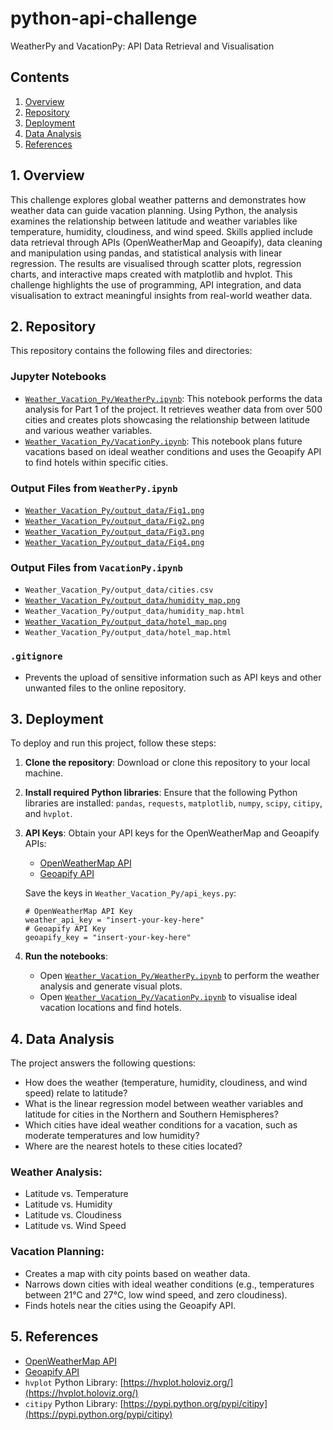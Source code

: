 # python-api-challenge
WeatherPy and VacationPy: API Data Retrieval and Visualisation


## Contents

1. [Overview](#1-overview)
2. [Repository](#2-repository)
3. [Deployment](#3-deployment)
4. [Data Analysis](#4-data-analysis)
5. [References](#5-references)

## 1. Overview

This challenge explores global weather patterns and demonstrates how weather data can guide vacation planning. Using Python, the analysis examines the relationship between latitude and weather variables like temperature, humidity, cloudiness, and wind speed. Skills applied include data retrieval through APIs (OpenWeatherMap and Geoapify), data cleaning and manipulation using pandas, and statistical analysis with linear regression. The results are visualised through scatter plots, regression charts, and interactive maps created with matplotlib and hvplot. This challenge highlights the use of programming, API integration, and data visualisation to extract meaningful insights from real-world weather data.

## 2. Repository

This repository contains the following files and directories:

### Jupyter Notebooks
- [`Weather_Vacation_Py/WeatherPy.ipynb`](Weather_Vacation_Py/WeatherPy.ipynb): This notebook performs the data analysis for Part 1 of the project. It retrieves weather data from over 500 cities and creates plots showcasing the relationship between latitude and various weather variables.
- [`Weather_Vacation_Py/VacationPy.ipynb`](Weather_Vacation_Py/VacationPy.ipynb): This notebook plans future vacations based on ideal weather conditions and uses the Geoapify API to find hotels within specific cities.

### Output Files from `WeatherPy.ipynb`
- [`Weather_Vacation_Py/output_data/Fig1.png`](Weather_Vacation_Py/output_data/Fig1.png)
- [`Weather_Vacation_Py/output_data/Fig2.png`](Weather_Vacation_Py/output_data/Fig2.png)
- [`Weather_Vacation_Py/output_data/Fig3.png`](Weather_Vacation_Py/output_data/Fig3.png)
- [`Weather_Vacation_Py/output_data/Fig4.png`](Weather_Vacation_Py/output_data/Fig4.png)

### Output Files from `VacationPy.ipynb`
- `Weather_Vacation_Py/output_data/cities.csv`
- [`Weather_Vacation_Py/output_data/humidity_map.png`](Weather_Vacation_Py/output_data/humidity_map.png)
- `Weather_Vacation_Py/output_data/humidity_map.html`
- [`Weather_Vacation_Py/output_data/hotel_map.png`](Weather_Vacation_Py/output_data/hotel_map.png)
- `Weather_Vacation_Py/output_data/hotel_map.html`

### `.gitignore`
- Prevents the upload of sensitive information such as API keys and other unwanted files to the online repository.

## 3. Deployment

To deploy and run this project, follow these steps:

1. **Clone the repository**:
   Download or clone this repository to your local machine.

2. **Install required Python libraries**:
   Ensure that the following Python libraries are installed: `pandas`, `requests`, `matplotlib`, `numpy`, `scipy`, `citipy`, and `hvplot`.

3. **API Keys**:
   Obtain your API keys for the OpenWeatherMap and Geoapify APIs:
   - [OpenWeatherMap API](https://openweathermap.org/api)
   - [Geoapify API](https://www.geoapify.com)

   Save the keys in `Weather_Vacation_Py/api_keys.py`:

   ```
   # OpenWeatherMap API Key
   weather_api_key = "insert-your-key-here"
   # Geoapify API Key
   geoapify_key = "insert-your-key-here"
   ```

4. **Run the notebooks**:
   - Open [`Weather_Vacation_Py/WeatherPy.ipynb`](Weather_Vacation_Py/WeatherPy.ipynb) to perform the weather analysis and generate visual plots.
   - Open [`Weather_Vacation_Py/VacationPy.ipynb`](Weather_Vacation_Py/VacationPy.ipynb) to visualise ideal vacation locations and find hotels.

## 4. Data Analysis

The project answers the following questions:
- How does the weather (temperature, humidity, cloudiness, and wind speed) relate to latitude?
- What is the linear regression model between weather variables and latitude for cities in the Northern and Southern Hemispheres?
- Which cities have ideal weather conditions for a vacation, such as moderate temperatures and low humidity?
- Where are the nearest hotels to these cities located?

### Weather Analysis:
- Latitude vs. Temperature
- Latitude vs. Humidity
- Latitude vs. Cloudiness
- Latitude vs. Wind Speed

### Vacation Planning:
- Creates a map with city points based on weather data.
- Narrows down cities with ideal weather conditions (e.g., temperatures between 21°C and 27°C, low wind speed, and zero cloudiness).
- Finds hotels near the cities using the Geoapify API.

## 5. References

- [OpenWeatherMap API](https://openweathermap.org/api)
- [Geoapify API](https://www.geoapify.com)
- `hvplot` Python Library: [https://hvplot.holoviz.org/](https://hvplot.holoviz.org/)
- `citipy` Python Library: [https://pypi.python.org/pypi/citipy](https://pypi.python.org/pypi/citipy)
